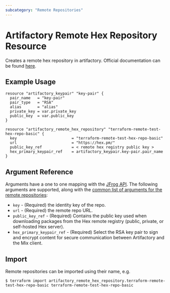 ```yaml
---
subcategory: "Remote Repositories"
---
```


# Artifactory Remote Hex Repository Resource

Creates a remote hex repository in artifactory. Official documentation can be found [here](https://jfrog.com/help/r/jfrog-artifactory-documentation/hex-repositories).

## Example Usage

```hcl
resource "artifactory_keypair" "key-pair" {
  pair_name   = "key-pair"
  pair_type   = "RSA"
  alias       = "alias"
  private_key = var.private_key
  public_key  = var.public_key
}

resource "artifactory_remote_hex_repository" "terraform-remote-test-hex-repo-basic" {
  key                        = "terraform-remote-test-hex-repo-basic"
  url                        = "https://hex.pm/"
  public_key_ref             = < remote hex registry public key >
  hex_primary_keypair_ref    = artifactory_keypair.key-pair.pair_name
}
```

## Argument Reference

Arguments have a one to one mapping with the [JFrog API](https://www.jfrog.com/confluence/display/RTF/Repository+Configuration+JSON).
The following arguments are supported, along with the [common list of arguments for the remote repositories](remote.md):

* `key` - (Required) the identity key of the repo.
* `url` - (Required) the remote repo URL.
* `public_key_ref` - (Required) Contains the public key used when downloading packages from the Hex remote registry (public, private, or self-hosted Hex server).
* `hex_primary_keypair_ref` - (Required) Select the RSA key pair to sign and encrypt content for secure communication between Artifactory and the Mix client.

## Import

Remote repositories can be imported using their name, e.g.
```
$ terraform import artifactory_remote_hex_repository.terraform-remote-test-hex-repo-basic terraform-remote-test-hex-repo-basic
``` 